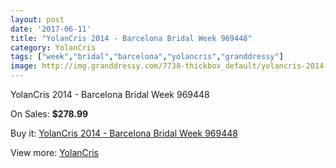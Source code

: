 ```yaml
---
layout: post
date: '2017-06-11'
title: "YolanCris 2014 - Barcelona Bridal Week 969448"
category: YolanCris
tags: ["week","bridal","barcelona","yolancris","granddressy"]
image: http://img.granddressy.com/7738-thickbox_default/yolancris-2014-barcelona-bridal-week-969448.jpg
---
```

YolanCris 2014 - Barcelona Bridal Week 969448

On Sales: **$278.99**
<a href="https://www.granddressy.com/en/yolancris/6985-yolancris-2014-barcelona-bridal-week-969448.html"><amp-img layout="responsive" width="600" height="600" src="//img.granddressy.com/7738-thickbox_default/yolancris-2014-barcelona-bridal-week-969448.jpg" alt="YolanCris 2014 - Barcelona Bridal Week 969448 0" /></a>

Buy it: [YolanCris 2014 - Barcelona Bridal Week 969448](https://www.granddressy.com/en/yolancris/6985-yolancris-2014-barcelona-bridal-week-969448.html "YolanCris 2014 - Barcelona Bridal Week 969448")

View more: [YolanCris](https://www.granddressy.com/en/40-yolancris "YolanCris")